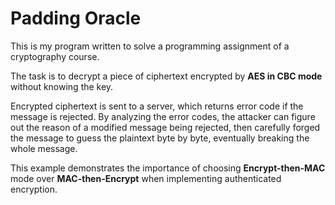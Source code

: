 # Padding Oracle

This is my program written to solve a programming assignment of a cryptography course.

The task is to decrypt a piece of ciphertext encrypted by **AES in CBC mode** without knowing the key. 

Encrypted ciphertext is sent to a server, which returns error code if the message is rejected. 
By analyzing the error codes, the attacker can figure out the reason of a modified message being rejected, then carefully forged
the message to guess the plaintext byte by byte, eventually breaking the whole message.

This example demonstrates the importance of choosing **Encrypt-then-MAC** mode over **MAC-then-Encrypt** when implementing
authenticated encryption.
